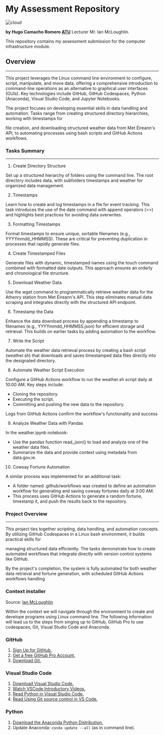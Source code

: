# My Assessment Repository  

![cloud](img/cloud_infrastructure.jpg)

**by Hugo Camacho Romero [ATU](https://www.atu.ie/)** Lecturer Mr. Ian McLoughlin.

This repository contains my assessment submission for the computer infrastructure module.

## Overview

***

This project leverages the Linux command line environment to configure, script, manipulate, and move data, offering a comprehensive introduction to command-line operations as an alternative to graphical user interfaces (GUIs). Key technologies include GitHub, GitHub Codespaces, Python (Anaconda), Visual Studio Code, and Jupyter Notebooks.

The project focuses on developing essential skills in data handling and automation. Tasks range from creating structured directory hierarchies, working with timestamps for

file creation, and downloading structured weather data from Met Éireann's API, to automating processes using bash scripts and GitHub Actions workflows.

### Tasks Summary

***
1. Create Directory Structure

Set up a structured hierarchy of folders using the command line. The root directory includes data, with subfolders timestamps and weather for organized data management.

2. Timestamps

Learn how to create and log timestamps in a file for event tracking. This task introduces the use of the date command with append operators (>>) and highlights best practices for avoiding data overwrites.

3. Formatting Timestamps

Format timestamps to ensure unique, sortable filenames (e.g., YYYYmmdd_HHMMSS). These are critical for preventing duplication in processes that rapidly generate files.

4. Create Timestamped Files

Generate files with dynamic, timestamped names using the touch command combined with formatted date outputs. This approach ensures an orderly and chronological file structure.

5. Download Weather Data

Use the wget command to programmatically retrieve weather data for the Athenry station from Met Éireann's API. This step eliminates manual data scraping and integrates directly with the structured API endpoint.

6. Timestamp the Data

Enhance the data download process by appending a timestamp to filenames (e.g., YYYYmmdd_HHMMSS.json) for efficient storage and retrieval. This builds on earlier tasks by adding automation to the workflow.

7. Write the Script

Automate the weather data retrieval process by creating a bash script (weather.sh) that downloads and saves timestamped data files directly into the designated directory.

8. Automate Weather Script Execution

Configure a GitHub Actions workflow to run the weather.sh script daily at 10:00 AM. Key steps include:

- Cloning the repository.
- Executing the script.
- Committing and pushing the new data to the repository.

Logs from GitHub Actions confirm the workflow's functionality and success

9. Analyze Weather Data with Pandas

In the weather.ipynb notebook:

- Use the pandas function read_json() to load and analyze one of the weather data files.
- Summarize the data and provide context using metadata from data.gov.ie.

10. Cowsay Fortune Automation

A similar process was implemented for an additional task:

- A folder named .github/workflows was created to define an automation workflow for generating and saving cowsay fortunes daily at 3:00 AM.
- This process uses GitHub Actions to generate a random fortune, timestamp it, and push the results back to the repository.


### Project Overview
***

This project ties together scripting, data handling, and automation concepts. By utilizing GitHub Codespaces in a Linux bash environment, it builds practical skills for

managing structured data efficiently. The tasks demonstrate how to create automated workflows that integrate directly with version control systems like GitHub.

By the project's completion, the system is fully automated for both weather data retrieval and fortune generation, with scheduled GitHub Actions workflows handling 



### Context installer

Source: [Ian McLoughlin](https://github.com/ianmcloughlin/2425_computer_infrastructure/tree/main)

Within the context we will navigate through the environment to create and develope programs using Linux command
line. The following information will lead us to the steps  from singing up to GitHub, GitHub Pro to use
codespaces, Git, Visual Studio Code and Anaconda.

### GitHub

1. [Sign Up for GitHub.](https://github.com/signup)
2. [Get a free GitHub Pro Account.](https://github.com/education/students)
3. [Download Git.](https://git-scm.com/downloads)

### Visual Studio Code

1. [Download Visual Studio Code.](https://code.visualstudio.com/Download)
2. [Watch VSCode Introductory Videos.](https://code.visualstudio.com/docs/getstarted/introvideos)
3. [Read Python in Visual Studio Code.](https://code.visualstudio.com/docs/languages/python)
4. [Read Using Git source control in VS Code.](https://code.visualstudio.com/docs/sourcecontrol/overview)

### Python

1. [Download the Anaconda Python Distribution.](https://www.anaconda.com/download/success)
2. Update Anaconda: `conda update --all` (as in command line).
